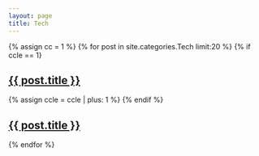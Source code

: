 ```yaml
---
layout: page
title: Tech
---
```


{% assign cc = 1 %}
{% for post in site.categories.Tech limit:20 %}
  {% if ccle == 1}
    <article class="post" style="margin-top:1rem;">
      <h1 class="post-title">
        <a href="{{ site.baseurl }}{{ post.url }}">{{ post.title }}</a>
      </h1>
    </article>
    {% assign ccle = ccle | plus: 1 %}
  {% endif %}
  <article class="post">
      <h1 class="post-title">
        <a href="{{ site.baseurl }}{{ post.url }}">{{ post.title }}</a>
      </h1>
    </article>
{% endfor %}
